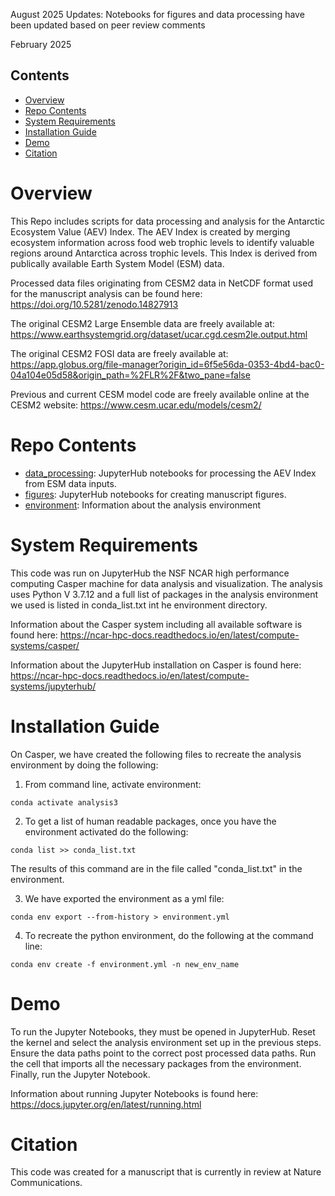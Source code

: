 August 2025
Updates: 
Notebooks for figures and data processing have been updated based on peer review comments


February 2025
## Contents

- [Overview](#overview)
- [Repo Contents](#repo-contents)
- [System Requirements](#system-requirements)
- [Installation Guide](#installation-guide)
- [Demo](#demo)
- [Citation](#citation)

# Overview
This Repo includes scripts for data processing and analysis for the Antarctic Ecosystem Value (AEV) Index.
The AEV Index is created by merging ecosystem information across food web trophic levels to identify valuable
regions around Antarctica across trophic levels. This Index is derived from publically available Earth System
Model (ESM) data. 

Processed data files originating from CESM2 data in NetCDF format used for the manuscript analysis can be found here:
https://doi.org/10.5281/zenodo.14827913

The original CESM2 Large Ensemble data are freely available at: https://www.earthsystemgrid.org/dataset/ucar.cgd.cesm2le.output.html

The original CESM2 FOSI data are freely available at: https://app.globus.org/file-manager?origin_id=6f5e56da-0353-4bd4-bac0-04a104e05d58&origin_path=%2FLR%2F&two_pane=false

Previous and current CESM model code are freely available online at the CESM2 website: 
https://www.cesm.ucar.edu/models/cesm2/

# Repo Contents
- [data_processing](./data_processing): JupyterHub notebooks for processing the AEV Index from ESM data inputs.
- [figures](./figures): JupyterHub notebooks for creating manuscript figures.
- [environment](./environment): Information about the analysis environment

# System Requirements
This code was run on JupyterHub the NSF NCAR high performance computing Casper machine for data analysis and visualization. The analysis uses Python V 3.7.12 and a full list of packages in the analysis environment we used is listed in conda_list.txt int he environment directory. 

Information about the Casper system including all available software is found here: https://ncar-hpc-docs.readthedocs.io/en/latest/compute-systems/casper/

Information about the JupyterHub installation on Casper is found here: https://ncar-hpc-docs.readthedocs.io/en/latest/compute-systems/jupyterhub/

# Installation Guide
On Casper, we have created the following files to recreate the analysis environment by doing the following:
1. From command line, activate environment:
```
conda activate analysis3
```

2. To get a list of human readable packages, once you have the environment activated do the following:
```
conda list >> conda_list.txt
```
The results of this command are in the file called "conda_list.txt" in the environment. 

3. We have exported the environment as a yml file:
```
conda env export --from-history > environment.yml
```

4. To recreate the python environment, do the following at the command line:
```
conda env create -f environment.yml -n new_env_name
```

# Demo
To run the Jupyter Notebooks, they must be opened in JupyterHub. Reset the kernel and select the analysis environment set up in the previous steps. Ensure the data paths point to the correct post processed data paths. Run the cell that imports all the necessary packages from the environment. Finally, run the Jupyter Notebook.

Information about running Jupyter Notebooks is found here: https://docs.jupyter.org/en/latest/running.html

# Citation
This code was created for a manuscript that is currently in review at Nature Communications.
